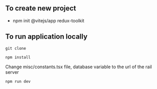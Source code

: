 ## To create new project 
- npm init @vitejs/app redux-toolkit 

## To run application locally

`git clone`

`npm install`

Change misc/constants.tsx file, database variable to the url of the rail server

`npm run dev`



